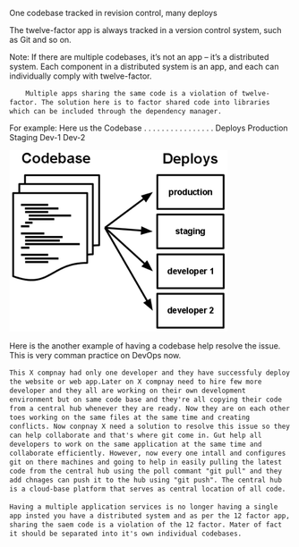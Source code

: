 One codebase tracked in revision control, many deploys

The twelve-factor app is always tracked in a version control system, such as Git and so on.

Note:
        If there are multiple codebases, it’s not an app – it’s a distributed system. Each component in a distributed system is an app, and each can individually comply with twelve-factor.

        Multiple apps sharing the same code is a violation of twelve-factor. The solution here is to factor shared code into libraries which can be included through the dependency manager.

For example:
            Here us the Codebase
                        .                   .               .               .
                        .                   .               .               .
                        .                   .               .               .
                        .                   .               .               .
            Deploys     Production          Staging         Dev-1           Dev-2

<img src="image.png" alt="codebase-Deploys">


Here is the another example of having a codebase help resolve the issue. This is very comman practice on DevOps now.

    This X compnay had only one developer and they have successfuly deploy the website or web app.Later on X compnay need to hire few more developer and they all are working on their own development environment but on same code base and they're all copying their code from a central hub whenever they are ready. Now they are on each other toes working on the same files at the same time and creating conflicts. Now conpnay X need a solution to resolve this issue so they can help collaborate and that's where git come in. Gut help all developers to work on the same application at the same time and collaborate efficiently. However, now every one intall and configures git on there machines and going to help in easily pulling the latest code from the central hub using the poll commant "git pull" and they add chnages can push it to the hub using "git push". The central hub is a cloud-base platform that serves as central location of all code. 

    Having a multiple application services is no longer having a single app insted you have a distributed system and as per the 12 factor app, sharing the saem code is a violation of the 12 factor. Mater of fact it should be separated into it's own individual codebases.
